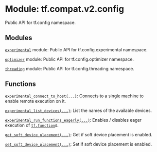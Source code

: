 <div itemscope itemtype="http://developers.google.com/ReferenceObject">
<meta itemprop="name" content="tf.compat.v2.config" />
<meta itemprop="path" content="Stable" />
</div>

# Module: tf.compat.v2.config

Public API for tf.config namespace.

<!-- Placeholder for "Used in" -->


## Modules

[`experimental`](../../../tf/compat/v2/config/experimental.md) module: Public API for tf.config.experimental namespace.

[`optimizer`](../../../tf/compat/v2/config/optimizer.md) module: Public API for tf.config.optimizer namespace.

[`threading`](../../../tf/compat/v2/config/threading.md) module: Public API for tf.config.threading namespace.

## Functions

[`experimental_connect_to_host(...)`](../../../tf/config/experimental_connect_to_host.md): Connects to a single machine to enable remote execution on it.

[`experimental_list_devices(...)`](../../../tf/config/experimental_list_devices.md): List the names of the available devices.

[`experimental_run_functions_eagerly(...)`](../../../tf/config/experimental_run_functions_eagerly.md): Enables / disables eager execution of <a href="../../../tf/function.md"><code>tf.function</code></a>s.

[`get_soft_device_placement(...)`](../../../tf/config/get_soft_device_placement.md): Get if soft device placement is enabled.

[`set_soft_device_placement(...)`](../../../tf/config/set_soft_device_placement.md): Set if soft device placement is enabled.

